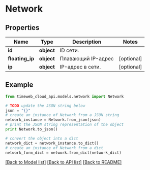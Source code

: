 # Network


## Properties
Name | Type | Description | Notes
------------ | ------------- | ------------- | -------------
**id** | **object** | ID сети. | 
**floating_ip** | **object** | Плавающий IP-адрес | [optional] 
**ip** | **object** | IP-адрес в сети. | [optional] 

## Example

```python
from timeweb_cloud_api.models.network import Network

# TODO update the JSON string below
json = "{}"
# create an instance of Network from a JSON string
network_instance = Network.from_json(json)
# print the JSON string representation of the object
print Network.to_json()

# convert the object into a dict
network_dict = network_instance.to_dict()
# create an instance of Network from a dict
network_form_dict = network.from_dict(network_dict)
```
[[Back to Model list]](../README.md#documentation-for-models) [[Back to API list]](../README.md#documentation-for-api-endpoints) [[Back to README]](../README.md)


